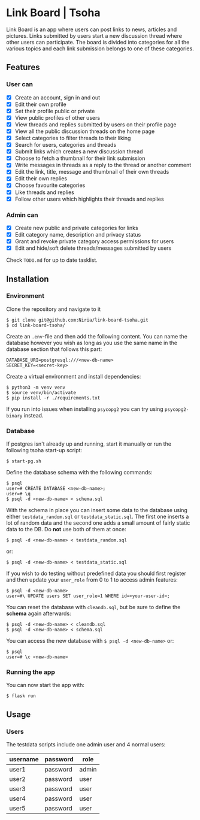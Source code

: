 # Link Board | Tsoha

Link Board is an app where users can post links to news, articles and pictures. Links 
submitted by users start a new discussion thread where other users can participate. The board 
is divided into categories for all the various topics and each link submission belongs to one
of these categories.


## Features

### User can
- [x] Create an account, sign in and out
- [x] Edit their own profile
- [x] Set their profile public or private
- [x] View public profiles of other users
- [x] View threads and replies submitted by users on their profile page
- [x] View all the public discussion threads on the home page
- [x] Select categories to filter threads to their liking
- [x] Search for users, categories and threads
- [x] Submit links which creates a new discussion thread
- [x] Choose to fetch a thumbnail for their link submission
- [x] Write messages in threads as a reply to the thread or another comment
- [x] Edit the link, title, message and thumbnail of their own threads
- [x] Edit their own replies
- [x] Choose favourite categories
- [x] Like threads and replies
- [x] Follow other users which highlights their threads and replies

### Admin can
- [x] Create new public and private categories for links
- [x] Edit category name, description and privacy status
- [x] Grant and revoke private category access permissions for users
- [x] Edit and hide/soft delete threads/messages submitted by users

Check `TODO.md` for up to date tasklist.


## Installation
### Environment
Clone the repository and navigate to it
```
$ git clone git@github.com:Niria/link-board-tsoha.git
$ cd link-board-tsoha/
```

Create an `.env`-file and then add the following content. You can name the database however you wish as long as you use the same name in the database section that follows this part:
```
DATABASE_URI=postgresql:///<new-db-name>
SECRET_KEY=<secret-key>
```

Create a virtual environment and install dependencies:
```
$ python3 -m venv venv
$ source venv/bin/activate
$ pip install -r ./requirements.txt
```
If you run into issues when installing `psycopg2` you can try using `psycopg2-binary` instead.


### Database
If postgres isn't already up and running, start it manually or run the following tsoha start-up script:
```
$ start-pg.sh
```

Define the database schema with the following commands:
```
$ psql
user=# CREATE DATABASE <new-db-name>;
user=# \q
$ psql -d <new-db-name> < schema.sql
```

With the schema in place you can insert some data to the database using either `testdata_random.sql` or `testdata_static.sql`. The first one inserts a lot of random data and the second one adds a small amount of fairly static data to the DB. Do **not** use both of them at once:
```
$ psql -d <new-db-name> < testdata_random.sql
```
or:
```
$ psql -d <new-db-name> < testdata_static.sql
```

If you wish to do testing without predefined data you should first register and then update your `user_role` from 0 to 1 to access admin features:
```
$ psql -d <new-db-name> 
user=#\ UPDATE users SET user_role=1 WHERE id=<your-user-id>;
```


You can reset the database with `cleandb.sql`, but be sure to define the **schema** again afterwards:
```
$ psql -d <new-db-name> < cleandb.sql
$ psql -d <new-db-name> < schema.sql
```

You can access the new database with `$ psql -d <new-db-name>` or:
```
$ psql
user=# \c <new-db-name>
```


### Running the app

You can now start the app with:
```
$ flask run
```

## Usage

### Users
The testdata scripts include one admin user and 4 normal users:

| username | password | role  |
|----------|----------|-------|
| user1    | password | admin | 
| user2    | password | user  |
| user3    | password | user  |
| user4    | password | user  |
| user5    | password | user  |

